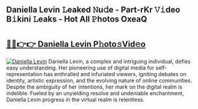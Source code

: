## Daniella Levin 𝙻eaked 𝙽u𝚍e - Part-rKr 𝚅𝚒deo B𝚒kini 𝙻eaks - Hot All 𝙿hotos OxeaQ

# <h2><a href="http://ld5b3qu.urlbe.top/?page=Daniella+Levin">🔗🔗👉👉 Daniella Levin P𝚑oto𝚜Vid𝚎o</a></h2>

[![Daniella Levin](https://i.imgur.com/eBuTRDB.gif)](http://ld5b3qu.urlbe.top/?page=Daniella+Levin)
Daniella Levin, a complex and intriguing individual, defies easy understanding. Her pioneering use of digital media for self-representation has enthralled and infuriated viewers, igniting debates on identity, artistic expression, and the evolving nature of online communities. Despite the ambiguity of her intentions, her mark on the digital realm is indelible. Fueled by an unyielding resolve and undeniable enchantment, Daniella Levin progress in the virtual realm is relentless.
